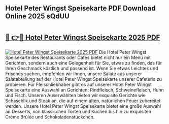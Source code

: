## Hotel Peter Wingst Speisekarte PDF Download Online 2025 sQdUU

# <h2><a href="http://gca98l.nevu.top/?p=Hotel+Peter+Wingst+Speisekarte">🔗 👉🔴 Hotel Peter Wingst Speisekarte 2025 PDF</a></h2>

[![Hotel Peter Wingst Speisekarte 2025 PDF](https://i.imgur.com/dBaPXMq.png)](http://gca98l.nevu.top/?p=Hotel+Peter+Wingst+Speisekarte)
Die Hotel Peter Wingst Speisekarte des Restaurants oder Cafés bietet nicht nur ein Menü mit Gerichten, sondern auch eine Gelegenheit für Sie, etwas zu finden, das für Ihren Geschmack köstlich und passend ist. Wenn Sie etwas Leichtes und Frisches suchen, empfehlen wir Ihnen, unsere Salate aus unserer Salatabteilung auf der Hotel Peter Wingst Speisekarte unserer Cafeteria zu probieren. Für Fleischliebhaber gibt es auf unserer Hotel Peter Wingst Speisekarte eine Auswahl an Gerichten: Rindfleisch, Schweinefleisch, Huhn und Fisch. Unseren Auserwählten bieten wir exquisite Gerichte wie Schaschlik und Steak an, die auf einem alten, natürlichen Feuer zubereitet werden. Unsere Hotel Peter Wingst Speisekarte bietet eine große Auswahl an Desserts, von klassischen Torten und Kuchen bis hin zu exquisiten Crème Brûlée und Schokoladenstückchen.
